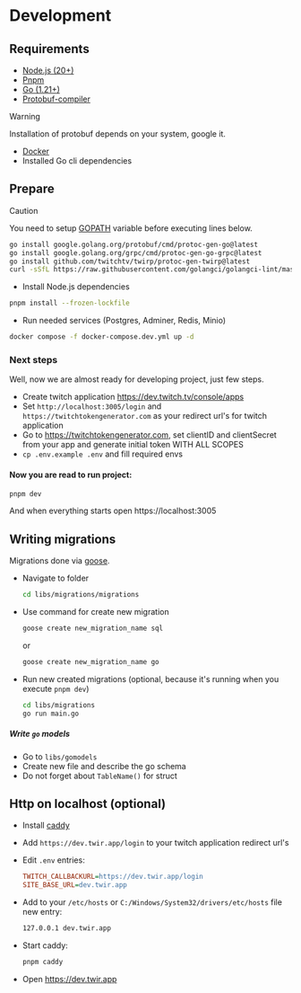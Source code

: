 # Development

## Requirements

* [Node.js (20+)](https://nodejs.org/en)
* [Pnpm](https://pnpm.io/)
* [Go (1.21+)](https://go.dev/)
* [Protobuf-compiler](https://grpc.io/docs/protoc-installation/)

> [!WARNING]
> Installation of protobuf depends on your system, google it.

- [Docker](https://docs.docker.com/engine/)
- Installed Go cli dependencies


## Prepare

> [!CAUTION]
> You need to setup [GOPATH](https://github.com/golang/go/wiki/SettingGOPATH) variable before executing lines below.

```bash
go install google.golang.org/protobuf/cmd/protoc-gen-go@latest
go install google.golang.org/grpc/cmd/protoc-gen-go-grpc@latest
go install github.com/twitchtv/twirp/protoc-gen-twirp@latest
curl -sSfL https://raw.githubusercontent.com/golangci/golangci-lint/master/install.sh | sh -s -- -b $(go env GOPATH)/bin v1.55.2
```

- Install Node.js dependencies
```bash
pnpm install --frozen-lockfile
```

- Run needed services (Postgres, Adminer, Redis, Minio)
```bash
docker compose -f docker-compose.dev.yml up -d
```

### Next steps

Well, now we are almost ready for developing project, just few steps.

* Create twitch application https://dev.twitch.tv/console/apps
* Set `http://localhost:3005/login` and `https://twitchtokengenerator.com` as your redirect url's for twitch application
* Go to https://twitchtokengenerator.com, set clientID and clientSecret from your app and generate initial token WITH
  ALL SCOPES
* `cp .env.example .env` and fill required envs
#### Now you are read to run project:

```bash
pnpm dev
```

And when everything starts open https://localhost:3005

## Writing migrations

Migrations done via [goose](https://github.com/pressly/goose).
* Navigate to folder
	```bash
	cd libs/migrations/migrations
	```
* Use command for create new migration
	```bash
	goose create new_migration_name sql
	```

	or

	```bash
	goose create new_migration_name go
	```

* Run new created migrations (optional, because it's running when you execute `pnpm dev`)
	```bash
	cd libs/migrations
	go run main.go
	```
##### Write `go` models

* Go to `libs/gomodels`
* Create new file and describe the go schema
* Do not forget about `TableName()` for struct

## Http on localhost (optional)

* Install [caddy](https://caddyserver.com/docs/install)

* Add `https://dev.twir.app/login` to your twitch application redirect url's

* Edit `.env` entries:
	```ini
	TWITCH_CALLBACKURL=https://dev.twir.app/login
	SITE_BASE_URL=dev.twir.app
	```

* Add to your `/etc/hosts` or `C:/Windows/System32/drivers/etc/hosts` file new entry:
	```bash
	127.0.0.1 dev.twir.app
	```

* Start caddy:
	```bash
	pnpm caddy
	```

* Open https://dev.twir.app
